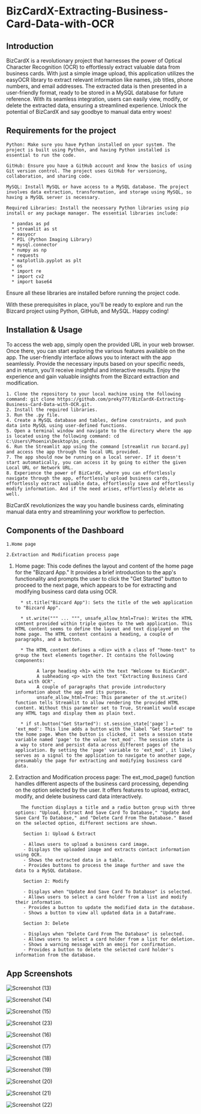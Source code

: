 # BizCardX-Extracting-Business-Card-Data-with-OCR
## Introduction
BizCardX is a revolutionary project that harnesses the power of Optical Character Recognition (OCR) to effortlessly extract valuable data from business cards. With just a simple image upload, this application utilizes the easyOCR library to extract relevant information like names, job titles, phone numbers, and email addresses. The extracted data is then presented in a user-friendly format, ready to be stored in a MySQL database for future reference. With its seamless integration, users can easily view, modify, or delete the extracted data, ensuring a streamlined experience. Unlock the potential of BizCardX and say goodbye to manual data entry woes!

## Requirements for the project

    Python: Make sure you have Python installed on your system. The project is built using Python, and having Python installed is essential to run the code.
    
    GitHub: Ensure you have a GitHub account and know the basics of using Git version control. The project uses GitHub for versioning, collaboration, and sharing code.
    
    MySQL: Install MySQL or have access to a MySQL database. The project involves data extraction, transformation, and storage using MySQL, so having a MySQL server is necessary.
    
    Required Libraries: Install the necessary Python libraries using pip install or any package manager. The essential libraries include:
    
      * pandas as pd
      * streamlit as st
      * easyocr
      * PIL (Python Imaging Library)
      * mysql.connector
      * numpy as np
      * requests
      * matplotlib.pyplot as plt
      * os
      * import re
      * import cv2
      * import base64

Ensure all these libraries are installed before running the project code.

With these prerequisites in place, you'll be ready to explore and run the Bizcard project using Python, GitHub, and MySQL. Happy coding!

   
## Installation & Usage

To access the web app, simply open the provided URL in your web browser. Once there, you can start exploring the various features available on the app. The user-friendly interface allows you to interact with the app seamlessly. Provide the necessary inputs based on your specific needs, and in return, you'll receive insightful and interactive results. Enjoy the experience and gain valuable insights from the Bizcard extraction and modification.

    1. Clone the repository to your local machine using the following command: git clone https://github.com/preky777/BizCardX-Extracting-Business-Card-Data-with-OCR.git.
    2. Install the required libraries.
    3. Run the .py file.
    4. Create a MySQL database and tables, define constraints, and push data into MySQL using user-defined functions.
    5. Open a terminal window and navigate to the directory where the app is located using the following command: cd C:\Users\Phoenix\Desktop\bs_cards.
    6. Run the Streamlit app using the command [streamlit run bzcard.py] and access the app through the local URL provided.
    7. The app should now be running on a local server. If it doesn't start automatically, you can access it by going to either the given Local URL or Network URL.
    8. Experience the power of BizCardX, where you can effortlessly navigate through the app, effortlessly upload business cards, effortlessly extract valuable data, effortlessly save and effortlessly modify information. And if the need arises, effortlessly delete as well. 
    
BizCardX revolutionizes the way you handle business cards, eliminating manual data entry and streamlining your workflow to perfection.



## Components of the Dashboard

    1.Home page
    
    2.Extraction and Modification process page
    

1. Home page:
   This code defines the layout and content of the home page for the "Bizcard App." It provides a brief introduction to the app's functionality and prompts the user to click the "Get Started" button to proceed to the next page, which appears to be for extracting and modifying business card data using OCR.


         * st.title("Bizcard App"): Sets the title of the web application to "Bizcard App".

         * st.write(""" ... """, unsafe_allow_html=True): Writes the HTML content provided within triple quotes to the web application. This HTML content seems to define the layout and text displayed on the home page. The HTML content contains a heading, a couple of paragraphs, and a button.

         * The HTML content defines a <div> with a class of "home-text" to group the text elements together. It contains the following components:

               A large heading <h1> with the text "Welcome to BizCardX".
               A subheading <p> with the text "Extracting Business Card Data with OCR".
               A couple of paragraphs that provide introductory information about the app and its purpose.
               unsafe_allow_html=True: This parameter of the st.write() function tells Streamlit to allow rendering the provided HTML content. Without this parameter set to True, Streamlit would escape any HTML tags and display them as plain text.
         
         * if st.button("Get Started"): st.session_state['page'] = 'ext_mod': This line adds a button with the label "Get Started" to the home page. When the button is clicked, it sets a session state variable named 'page' to the value 'ext_mod'. The session state is a way to store and persist data across different pages of the application. By setting the 'page' variable to 'ext_mod', it likely serves as a signal to the application to navigate to another page, presumably the page for extracting and modifying business card data.
      


  2. Extraction and Modification process page:
     The ext_mod_page() function handles different aspects of the business card processing, depending on the option selected by the user. It offers features to upload, extract, modify, and delete business card data interactively.
  

           The function displays a title and a radio button group with three options: "Upload, Extract And Save Card To Database," "Update And Save Card To Database," and "Delete Card From The Database." Based on the selected option, different sections are shown.

            Section 1: Upload & Extract
         
            - Allows users to upload a business card image.
            - Displays the uploaded image and extracts contact information using OCR.
            - Shows the extracted data in a table.
            - Provides buttons to process the image further and save the data to a MySQL database.
     
            Section 2: Modify
         
            - Displays when "Update And Save Card To Database" is selected.
            - Allows users to select a card holder from a list and modify their information.
            - Provides a button to update the modified data in the database.
            - Shows a button to view all updated data in a DataFrame.
     
            Section 3: Delete
         
            - Displays when "Delete Card From The Database" is selected.
            - Allows users to select a card holder from a list for deletion.
            - Shows a warning message with an emoji for confirmation.
            - Provides a button to delete the selected card holder's information from the database.
      




## App Screenshots
![Screenshot (13)](https://github.com/preky777/BizCardX-Extracting-Business-Card-Data-with-OCR/assets/107749942/77a31be3-6e47-4db1-91ec-61682b70b198)

![Screenshot (14)](https://github.com/preky777/BizCardX-Extracting-Business-Card-Data-with-OCR/assets/107749942/3fca61a4-c803-4f2e-9162-c33d9abb8449)

![Screenshot (15)](https://github.com/preky777/BizCardX-Extracting-Business-Card-Data-with-OCR/assets/107749942/ff094a49-c0a3-4096-a68f-861a1182f7a9)

![Screenshot (23)](https://github.com/preky777/BizCardX-Extracting-Business-Card-Data-with-OCR/assets/107749942/03eef43d-7f8c-481b-8170-4be5b0d0945a)

![Screenshot (16)](https://github.com/preky777/BizCardX-Extracting-Business-Card-Data-with-OCR/assets/107749942/495c738f-37e6-495d-943f-93be23803da3)

![Screenshot (17)](https://github.com/preky777/BizCardX-Extracting-Business-Card-Data-with-OCR/assets/107749942/c99ec88a-cac4-48ae-9873-6fc504a24de4)

![Screenshot (18)](https://github.com/preky777/BizCardX-Extracting-Business-Card-Data-with-OCR/assets/107749942/a58fe8c8-d85c-4a9d-bb13-101bd74352fb)

![Screenshot (19)](https://github.com/preky777/BizCardX-Extracting-Business-Card-Data-with-OCR/assets/107749942/dfbe63ea-9ae7-441b-8e86-3277b3660486)

![Screenshot (20)](https://github.com/preky777/BizCardX-Extracting-Business-Card-Data-with-OCR/assets/107749942/fb8609f5-64c1-422d-ba00-9f4aac3cec9c)

![Screenshot (21)](https://github.com/preky777/BizCardX-Extracting-Business-Card-Data-with-OCR/assets/107749942/48fd588f-6f2c-49fd-b665-87f5f2a0df78)

![Screenshot (22)](https://github.com/preky777/BizCardX-Extracting-Business-Card-Data-with-OCR/assets/107749942/87580365-2fe8-42ce-8418-e7263c1cdac2)
